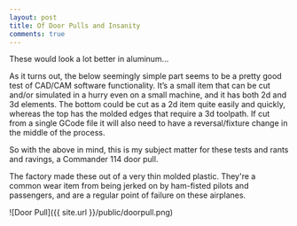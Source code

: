 ```yaml
---
layout: post
title: Of Door Pulls and Insanity
comments: true
---
```


<p class="message">
These would look a lot better in aluminum...
</p>

As it turns out, the below seemingly simple part seems to be a pretty good test of CAD/CAM software functionality.  It’s a small item that can be cut and/or simulated in a hurry even on a small machine, and  it has both 2d and 3d elements.  The bottom could be cut as a 2d item quite easily and quickly, whereas the top has the molded edges that require a 3d toolpath.  If cut from a single GCode file it will also need to have a reversal/fixture change in the middle of the process.

So with the above in mind, this is my subject matter for these tests and rants and ravings, a Commander 114 door pull.

The factory made these out of a very thin molded plastic.  They're a common wear item from being jerked on by ham-fisted pilots and passengers, and are a regular point of failure on these airplanes.

![Door Pull]({{ site.url }}/public/doorpull.png)
